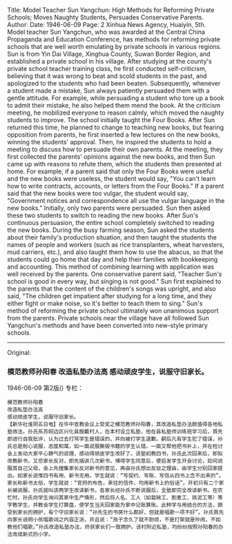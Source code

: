 Title: Model Teacher Sun Yangchun: High Methods for Reforming Private Schools; Moves Naughty Students, Persuades Conservative Parents.
Author:
Date: 1946-06-09
Page: 2
Xinhua News Agency, Huaiyin, 5th. Model teacher Sun Yangchun, who was awarded at the Central China Propaganda and Education Conference, has methods for reforming private schools that are well worth emulating by private schools in various regions. Sun is from Yin Dai Village, Xinghua County, Suwan Border Region, and established a private school in his village. After studying at the county's private school teacher training class, he first conducted self-criticism, believing that it was wrong to beat and scold students in the past, and apologized to the students who had been beaten. Subsequently, whenever a student made a mistake, Sun always patiently persuaded them with a gentle attitude. For example, while persuading a student who tore up a book to admit their mistake, he also helped them mend the book. At the criticism meeting, he mobilized everyone to reason calmly, which moved the naughty students to improve. The school initially taught the Four Books. After Sun returned this time, he planned to change to teaching new books, but fearing opposition from parents, he first inserted a few lectures on the new books, winning the students' approval. Then, he inspired the students to hold a meeting to discuss how to persuade their own parents. At the meeting, they first collected the parents' opinions against the new books, and then Sun came up with reasons to refute them, which the students then presented at home. For example, if a parent said that only the Four Books were useful and the new books were useless, the student would say, "You can't learn how to write contracts, accounts, or letters from the Four Books." If a parent said that the new books were too vulgar, the student would say, "Government notices and correspondence all use the vulgar language in the new books." Initially, only two parents were persuaded. Sun then asked these two students to switch to reading the new books. After Sun's continuous persuasion, the entire school completely switched to reading the new books. During the busy farming season, Sun asked the students about their family's production situation, and then taught the students the names of people and workers (such as rice transplanters, wheat harvesters, mud carriers, etc.), and also taught them how to use the abacus, so that the students could go home that day and help their families with bookkeeping and accounting. This method of combining learning with application was well received by the parents. One conservative parent said, "Teacher Sun's school is good in every way, but singing is not good." Sun first explained to the parents that the content of the children's songs was upright, and also said, "The children get impatient after studying for a long time, and they either fight or make noise, so it's better to teach them to sing." Sun's method of reforming the private school ultimately won unanimous support from the parents. Private schools near the village have all followed Sun Yangchun's methods and have been converted into new-style primary schools.



<hr /> 

Original: 


### 模范教师孙阳春  改造私垫办法高  感动顽皮学生，说服守旧家长。

1946-06-09
第2版()
专栏：

    模范教师孙阳春
    改造私垫办法高
    感动顽皮学生，说服守旧家长。
    【新华社淮阴五日电】在华中宣教会议上受奖之模范教师孙阳春，其改造私垫办法颇值得各地私塾效法。孙氏系苏皖边区兴化县殷戴村人，在本村设立私塾，他在县私塾师训练班学习后，首先即进行自我批评，认为过去打骂学生是错误的，并向被打学生道歉。嗣后凡有学生犯了错误，孙氏总是耐心说服，态度和蔼，如一面说服撕毁书籍的学生认错，一面又帮他把书补上，并在检讨会上发动大家平心静气的说理，感动得顽皮学生改好了。该塾初教四书，孙氏此次回来后，即拟改教新书，又恐家长反对，即先插讲几次新书，博得学生同意后，便启发学生开会讨论，如何说服其自己父母，会上先搜集家长反对新书的意见，再由孙氏想出反驳之理由，由学生分别回家提出。如家长说惟四书有用、新书无用。学生就说：“写契约、写账、写信从四书上念不出来的”。家长称新书太俗，学生就说：“官府的布告，来往的信件，均用新书上的俗话”。开初只有二个家长被说服，孙氏就叫该两学生改读新书，各家长经孙氏不断说服后，全塾即完全改读新书。在农忙时，孙氏向学生询问其家中生产情形，然后将人名、工人（如栽秧工、割麦工、挑泥工等）等字教学生，并教会学生打算盘，使学生当天回家能为家中记账算账。此种学与用结合的方法，颇受到家长的拥护，有个守旧家长说：“孙先生的书房什么都好，但就是唱歌一项不好”。孙氏首先向家长说明小孩唱歌词之内容正派，并且说：“孩子念久了就不耐烦，不是打架就是吵闹，不如教他们唱歌。”孙氏改造私塾办法，终获家长们一致拥护。该村附近私塾，均纷纷按照孙阳春的办法改成新式的小学。
